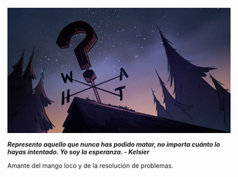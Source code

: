 
![Imagen loading separador](https://github.com/navfer/navfer/blob/main/gravityfalls.jpg)  

***Represento aquello que nunca has podido matar, no importa cuánto lo hayas intentado. Yo soy la esperanza. - Kelsier***  

  
Amante del mango loco y de la resolución de problemas.  



<!--
**navfer/navfer** is a ✨ _special_ ✨ repository because its `README.md` (this file) appears on your GitHub profile.

Here are some ideas to get you started:

- 🔭 I’m currently working on ...
- 🌱 I’m currently learning ...
- 👯 I’m looking to collaborate on ...
- 🤔 I’m looking for help with ...
- 💬 Ask me about ...
- 📫 How to reach me: ...
- 😄 Pronouns: ...
- ⚡ Fun fact: ...
-->

